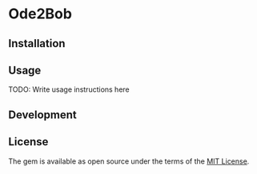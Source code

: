 # Ode2Bob

## Installation

## Usage

TODO: Write usage instructions here

## Development

<!--
## Contributing

Bug reports and pull requests are welcome on GitHub at https://github.com/adoubleyoueye/ode_2_bob. This project is intended to be a safe, welcoming space for collaboration, and contributors are expected to adhere to the [Contributor Covenant](http://contributor-covenant.org) code of conduct.
-->
## License

The gem is available as open source under the terms of the [MIT License](https://opensource.org/licenses/MIT).
<!--
## Code of Conduct

Everyone interacting in the Ode2Bob project’s codebases, issue trackers, chat rooms and mailing lists is expected to follow the [code of conduct](https://github.com/[USERNAME]/ode_2_bob/blob/master/CODE_OF_CONDUCT.md).
-->
